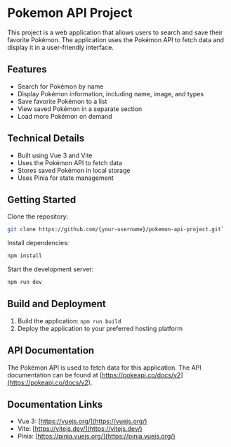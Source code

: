 # Pokemon API Project

This project is a web application that allows users to search and save their favorite Pokémon. The application uses the Pokémon API to fetch data and display it in a user-friendly interface.

## Features

- Search for Pokémon by name
- Display Pokémon information, including name, image, and types
- Save favorite Pokémon to a list
- View saved Pokémon in a separate section
- Load more Pokémon on demand

## Technical Details

- Built using Vue 3 and Vite
- Uses the Pokémon API to fetch data
- Stores saved Pokémon in local storage
- Uses Pinia for state management

## Getting Started

Clone the repository:

```bash
git clone https://github.com/{your-username}/pokemon-api-project.git`
```

Install dependencies:

```bash
npm install
```

Start the development server:

```bash
npm run dev
```

## Build and Deployment

1. Build the application: `npm run build`
2. Deploy the application to your preferred hosting platform

## API Documentation

The Pokémon API is used to fetch data for this application. The API documentation can be found at [https://pokeapi.co/docs/v2](https://pokeapi.co/docs/v2).

## Documentation Links

- Vue 3: [https://vuejs.org/](https://vuejs.org/)
- Vite: [https://vitejs.dev/](https://vitejs.dev/)
- Pinia: [https://pinia.vuejs.org/](https://pinia.vuejs.org/)
